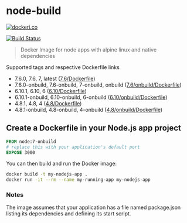 # node-build

[![dockeri.co](http://dockeri.co/image/lgatica/node-build)](https://hub.docker.com/r/lgatica/node-build/)

[![Build Status](https://travis-ci.org/lgaticaq/node-build.svg?branch=master)](https://travis-ci.org/lgaticaq/node-build)

> Docker Image for node apps with alpine linux and native dependencies

Supported tags and respective Dockerfile links

- 7.6.0, 7.6, 7, latest ([7.6/Dockerfile](https://github.com/lgaticaq/node-build/blob/master/7.6.0/Dockerfile))
- 7.6.0-onbuild, 7.6-onbuild, 7-onbuild, onbuild ([7.6/onbuild/Dockerfile](https://github.com/lgaticaq/node-build/blob/master/7.6.0/onbuild/Dockerfile))
- 6.10.1, 6.10, 6 ([6.10/Dockerfile](https://github.com/lgaticaq/node-build/blob/master/6.10.1/Dockerfile))
- 6.10.1-onbuild, 6.10-onbuild, 6-onbuild ([6.10/onbuild/Dockerfile](https://github.com/lgaticaq/node-build/blob/master/6.10.1/onbuild/Dockerfile))
- 4.8.1, 4.8, 4 ([4.8/Dockerfile](https://github.com/lgaticaq/node-build/blob/master/4.8.1/Dockerfile))
- 4.8.1-onbuild, 4.8-onbuild, 4-onbuild ([4.8/onbuild/Dockerfile](https://github.com/lgaticaq/node-build/blob/master/4.8.1/onbuild/Dockerfile))

## Create a Dockerfile in your Node.js app project
```dockerfile
FROM node:7-onbuild
# replace this with your application's default port
EXPOSE 3000
```

You can then build and run the Docker image:

```bash
docker build -t my-nodejs-app .
docker run -it --rm --name my-running-app my-nodejs-app
```

### Notes
The image assumes that your application has a file named package.json listing its dependencies and defining its start script.
